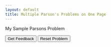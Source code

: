 ```yaml
---
layout: default
title: Multiple Parson's Problems on One Page
---
```

My Sample Parsons Problem

<div id="sortableTrash" class="sortable-code"></div> 
<div id="sortable" class="sortable-code"></div> 
<div style="clear:both;"></div> 
<p> 
    <input id="Sample Parson's Problems-feedbackLink" value="Get Feedback" type="button" /> 
    <input id="Sample Parson's Problems-newInstanceLink" value="Reset Problem" type="button" /> 
</p> 
<script type="text/javascript"> 
(function(){
  var initial = "def square (a):\n" +
    "   return a * a\n" +
    "def main()\n" +
    "   side = 10\n" +
    "   squared = square (side)\n" +
    "   print (\"Squared area is \", squared)\n" +
    "main()";
  var parsonsPuzzle = new ParsonsWidget({
    "sortableId": "Sample Parson's Problems-sortable",
    "max_wrong_lines": 10,
    "grader": ParsonsWidget._graders.LineBasedGrader,
    "exec_limit": 2500,
    "can_indent": true,
    "x_indent": 50,
    "lang": "en"
  });
  parsonsPuzzle.init(initial);
  parsonsPuzzle.shuffleLines();
  $("#Sample Parson's Problems-newInstanceLink").click(function(event){ 
      event.preventDefault(); 
      parsonsPuzzle.shuffleLines(); 
  }); 
  $("#Sample Parson's Problems-feedbackLink").click(function(event){ 
      event.preventDefault(); 
      parsonsPuzzle.getFeedback(); 
  }); 
})();
</script>
